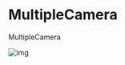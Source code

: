 # MultipleCamera
MultipleCamera

![img](https://github.com/CJT2325/CameraView/raw/master/assets/video.gif)
